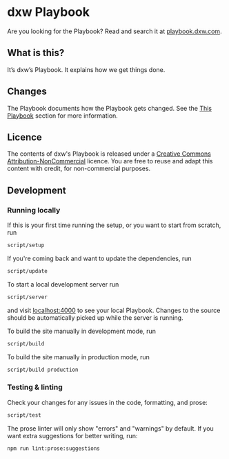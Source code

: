 # dxw Playbook

Are you looking for the Playbook? Read and search it at
[playbook.dxw.com](https://playbook.dxw.com).

## What is this?

It’s dxw’s Playbook. It explains how we get things done.

## Changes

The Playbook documents how the Playbook gets changed. See the
[This Playbook](https://playbook.dxw.com/#this-playbook) section for more
information.

## Licence

The contents of dxw's Playbook is released under a
[Creative Commons Attribution-NonCommercial](https://creativecommons.org/licenses/by-nc/2.0/uk/)
licence. You are free to reuse and adapt this content with credit, for
non-commercial purposes.

## Development

### Running locally

If this is your first time running the setup, or you want to start from scratch,
run

```sh
script/setup
```

If you're coming back and want to update the dependencies, run

```sh
script/update
```

To start a local development server run

```sh
script/server
```

and visit [localhost:4000](http://localhost:4000) to see your local Playbook.
Changes to the source should be automatically picked up while the server is
running.

To build the site manually in development mode, run

```sh
script/build
```

To build the site manually in production mode, run

```sh
script/build production
```

### Testing & linting

Check your changes for any issues in the code, formatting, and prose:

```sh
script/test
```

The prose linter will only show "errors" and "warnings" by default. If you want
extra suggestions for better writing, run:

```sh
npm run lint:prose:suggestions
```
